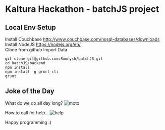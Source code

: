 # Kaltura Hackathon - batchJS project

## Local Env Setup
Install Couchbase http://www.couchbase.com/nosql-databases/downloads  
Install NodeJS https://nodejs.org/en/  
Clone from github
Import Data


```
git clone git@github.com:Ronnysh/batchJS.git
cd batchJS/backend
npm install
npm install -g grunt-cli
grunt
```

## Joke of the Day
What do we do all day long?
![moto](http://media02.hongkiat.com/programming-jokes/joke-99-bugs.jpg)

How to call for help...
![help](http://media02.hongkiat.com/programming-jokes/joke--comic_f1.jpg)

Happy programming :)



